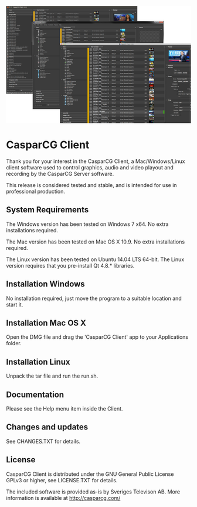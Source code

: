 <p align="center"><img src="/src/Widgets/Images/Clients.png"></p>

# CasparCG Client
Thank you for your interest in the CasparCG Client, a Mac/Windows/Linux client 
software used to control graphics, audio and video playout and recording
by the CasparCG Server software.

This release is considered tested and stable, and is intended for use in
professional production.

## System Requirements
The Windows version has been tested on Windows 7 x64. 
No extra installations required.

The Mac version has been tested on Mac OS X 10.9.
No extra installations required.

The Linux version has been tested on Ubuntu 14.04 LTS 64-bit.
The Linux version requires that you pre-install Qt 4.8.* libraries.

## Installation Windows
No installation required, just move the program to a suitable location and 
start it.

## Installation Mac OS X
Open the DMG file and drag the 'CasparCG Client' app to your Applications folder.

## Installation Linux
Unpack the tar file and run the run.sh.

## Documentation
Please see the Help menu item inside the Client.

## Changes and updates
See CHANGES.TXT for details.

## License
CasparCG Client is distributed under the GNU General Public License GPLv3 or
higher, see LICENSE.TXT for details.

The included software is provided as-is by Sveriges Televison AB.
More information is available at http://casparcg.com/
